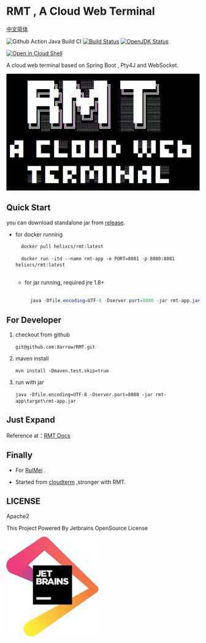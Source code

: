# RMT , A Cloud Web Terminal

[中文简体](docs/cn.md)

![Github Action Java Build CI](https://github.com/Xarrow/RMT/workflows/Github%20Action%20Java%20Build%20CI/badge.svg)
[![Build Status](https://travis-ci.org/Xarrow/RMT.svg?branch=master)](https://travis-ci.org/Xarrow/RMT)
[![OpenJDK Status](https://img.shields.io/badge/OpenJDK-1.8-brightgreen.svg)](https://openjdk.java.net/install/)

<a href="https://ssh.cloud.google.com/cloudshell/editor?cloudshell_git_repo=https://github.com/Xarrow/RMT.git"><img style="height:45px" alt="Open in Cloud Shell" src ="https://gstatic.com/cloudssh/images/open-btn.svg"></a>

A cloud web terminal based on Spring Boot , Pty4J and WebSocket.

![img](asserts/slogo.png)

## Quick Start

you can download standalone jar from [release](https://github.com/Xarrow/RMT/releases/).

* for docker running

  ```
    docker pull helixcs/rmt:latest
  
    docker run -itd --name rmt-app -e PORT=8081 -p 8080:8081 helixcs/rmt:latest
 
  ```
  
  * for jar running, required jre 1.8+

      ```java
  
        java -Dfile.encoding=UTF-8 -Dserver.port=8080 -jar rmt-app.jar 
  
      ```

## For Developer

1. checkout from github

    `git@github.com:Xarrow/RMT.git`

2. maven install 
    
    `mvn install -Dmaven.test.skip=true`
    
3. run with jar
    
    `java -Dfile.encoding=UTF-8 -Dserver.port=8080 -jar rmt-app\target\rmt-app.jar`
    
## Just Expand

Reference at：[RMT Docs](docs/dev.md)


## Finally
* For [RuiMei](https://yuruimei.com) .

* Started from [cloudterm](https://github.com/javaterminal/cloudterm) ,stronger with RMT.

## LICENSE

Apache2

This Project Powered By Jetbrains OpenSource License

![img](asserts/jetbrains.svg)